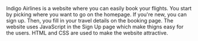 Indigo Airlines is a website where you can easily book your flights. You start by picking where you want to go on the homepage. If you're new, you can sign up. Then, you fill in your travel details on the booking page. The website uses JavaScript in the Sign Up page which make thigns easy for the users. HTML and CSS are used to make the website attractive.
